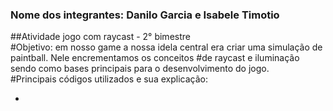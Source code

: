 ### Nome dos integrantes: Danilo Garcia e Isabele Timotio
##Atividade jogo com raycast - 2° bimestre 
<br>
#Objetivo: em nosso game a nossa idela central era criar uma simulação de paintball. Nele encrementamos os conceitos
#de raycast e iluminação sendo como bases principais para o desenvolvimento do jogo. 
<br>
#Principais códigos utilizados e sua explicação:
<ul>
  <li>
    
